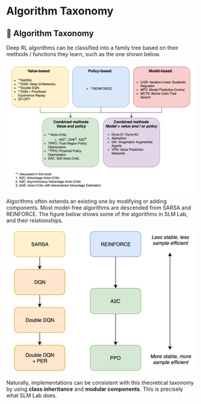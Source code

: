 # Algorithm Taxonomy

## 🌿 Algorithm Taxonomy

Deep RL algorithms can be classified into a family tree based on their methods / functions they learn, such as the one shown below.

![Source: Foundations of Deep Reinforcement Learning, Graesser &amp; Keng.](../../.gitbook/assets/algorithm_tree.png)

Algorithms often extends an existing one by modifying or adding components. Most model-free algorithms are descended from SARSA and REINFORCE. The figure below shows some of the algorithms in SLM Lab, and their relationships.

![Source: Foundations of Deep Reinforcement Learning, Graesser &amp; Keng.](../../.gitbook/assets/algo_hierarchy-ak.png)

Naturally, implementations can be consistent with this theoretical taxonomy by using **class inheritance** and **modular components**. This is precisely what SLM Lab does.

